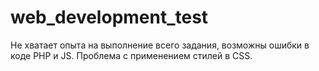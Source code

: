# web_development_test

Не хватает опыта на выполнение всего задания, возможны ошибки в коде PHP и JS.
Проблема с применением стилей в CSS.
